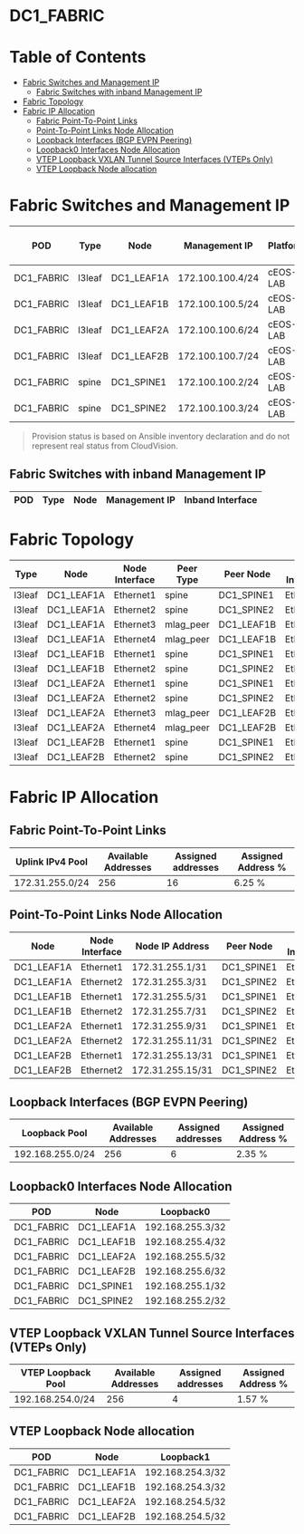 # DC1_FABRIC

# Table of Contents

- [Fabric Switches and Management IP](#fabric-switches-and-management-ip)
  - [Fabric Switches with inband Management IP](#fabric-switches-with-inband-management-ip)
- [Fabric Topology](#fabric-topology)
- [Fabric IP Allocation](#fabric-ip-allocation)
  - [Fabric Point-To-Point Links](#fabric-point-to-point-links)
  - [Point-To-Point Links Node Allocation](#point-to-point-links-node-allocation)
  - [Loopback Interfaces (BGP EVPN Peering)](#loopback-interfaces-bgp-evpn-peering)
  - [Loopback0 Interfaces Node Allocation](#loopback0-interfaces-node-allocation)
  - [VTEP Loopback VXLAN Tunnel Source Interfaces (VTEPs Only)](#vtep-loopback-vxlan-tunnel-source-interfaces-vteps-only)
  - [VTEP Loopback Node allocation](#vtep-loopback-node-allocation)

# Fabric Switches and Management IP

| POD | Type | Node | Management IP | Platform | Provisioned in CloudVision |
| --- | ---- | ---- | ------------- | -------- | -------------------------- |
| DC1_FABRIC | l3leaf | DC1_LEAF1A | 172.100.100.4/24 | cEOS-LAB | Provisioned |
| DC1_FABRIC | l3leaf | DC1_LEAF1B | 172.100.100.5/24 | cEOS-LAB | Provisioned |
| DC1_FABRIC | l3leaf | DC1_LEAF2A | 172.100.100.6/24 | cEOS-LAB | Provisioned |
| DC1_FABRIC | l3leaf | DC1_LEAF2B | 172.100.100.7/24 | cEOS-LAB | Provisioned |
| DC1_FABRIC | spine | DC1_SPINE1 | 172.100.100.2/24 | cEOS-LAB | Provisioned |
| DC1_FABRIC | spine | DC1_SPINE2 | 172.100.100.3/24 | cEOS-LAB | Provisioned |

> Provision status is based on Ansible inventory declaration and do not represent real status from CloudVision.

## Fabric Switches with inband Management IP
| POD | Type | Node | Management IP | Inband Interface |
| --- | ---- | ---- | ------------- | ---------------- |

# Fabric Topology

| Type | Node | Node Interface | Peer Type | Peer Node | Peer Interface |
| ---- | ---- | -------------- | --------- | ----------| -------------- |
| l3leaf | DC1_LEAF1A | Ethernet1 | spine | DC1_SPINE1 | Ethernet1 |
| l3leaf | DC1_LEAF1A | Ethernet2 | spine | DC1_SPINE2 | Ethernet1 |
| l3leaf | DC1_LEAF1A | Ethernet3 | mlag_peer | DC1_LEAF1B | Ethernet3 |
| l3leaf | DC1_LEAF1A | Ethernet4 | mlag_peer | DC1_LEAF1B | Ethernet4 |
| l3leaf | DC1_LEAF1B | Ethernet1 | spine | DC1_SPINE1 | Ethernet2 |
| l3leaf | DC1_LEAF1B | Ethernet2 | spine | DC1_SPINE2 | Ethernet2 |
| l3leaf | DC1_LEAF2A | Ethernet1 | spine | DC1_SPINE1 | Ethernet3 |
| l3leaf | DC1_LEAF2A | Ethernet2 | spine | DC1_SPINE2 | Ethernet3 |
| l3leaf | DC1_LEAF2A | Ethernet3 | mlag_peer | DC1_LEAF2B | Ethernet3 |
| l3leaf | DC1_LEAF2A | Ethernet4 | mlag_peer | DC1_LEAF2B | Ethernet4 |
| l3leaf | DC1_LEAF2B | Ethernet1 | spine | DC1_SPINE1 | Ethernet4 |
| l3leaf | DC1_LEAF2B | Ethernet2 | spine | DC1_SPINE2 | Ethernet4 |

# Fabric IP Allocation

## Fabric Point-To-Point Links

| Uplink IPv4 Pool | Available Addresses | Assigned addresses | Assigned Address % |
| ---------------- | ------------------- | ------------------ | ------------------ |
| 172.31.255.0/24 | 256 | 16 | 6.25 % |

## Point-To-Point Links Node Allocation

| Node | Node Interface | Node IP Address | Peer Node | Peer Interface | Peer IP Address |
| ---- | -------------- | --------------- | --------- | -------------- | --------------- |
| DC1_LEAF1A | Ethernet1 | 172.31.255.1/31 | DC1_SPINE1 | Ethernet1 | 172.31.255.0/31 |
| DC1_LEAF1A | Ethernet2 | 172.31.255.3/31 | DC1_SPINE2 | Ethernet1 | 172.31.255.2/31 |
| DC1_LEAF1B | Ethernet1 | 172.31.255.5/31 | DC1_SPINE1 | Ethernet2 | 172.31.255.4/31 |
| DC1_LEAF1B | Ethernet2 | 172.31.255.7/31 | DC1_SPINE2 | Ethernet2 | 172.31.255.6/31 |
| DC1_LEAF2A | Ethernet1 | 172.31.255.9/31 | DC1_SPINE1 | Ethernet3 | 172.31.255.8/31 |
| DC1_LEAF2A | Ethernet2 | 172.31.255.11/31 | DC1_SPINE2 | Ethernet3 | 172.31.255.10/31 |
| DC1_LEAF2B | Ethernet1 | 172.31.255.13/31 | DC1_SPINE1 | Ethernet4 | 172.31.255.12/31 |
| DC1_LEAF2B | Ethernet2 | 172.31.255.15/31 | DC1_SPINE2 | Ethernet4 | 172.31.255.14/31 |

## Loopback Interfaces (BGP EVPN Peering)

| Loopback Pool | Available Addresses | Assigned addresses | Assigned Address % |
| ------------- | ------------------- | ------------------ | ------------------ |
| 192.168.255.0/24 | 256 | 6 | 2.35 % |

## Loopback0 Interfaces Node Allocation

| POD | Node | Loopback0 |
| --- | ---- | --------- |
| DC1_FABRIC | DC1_LEAF1A | 192.168.255.3/32 |
| DC1_FABRIC | DC1_LEAF1B | 192.168.255.4/32 |
| DC1_FABRIC | DC1_LEAF2A | 192.168.255.5/32 |
| DC1_FABRIC | DC1_LEAF2B | 192.168.255.6/32 |
| DC1_FABRIC | DC1_SPINE1 | 192.168.255.1/32 |
| DC1_FABRIC | DC1_SPINE2 | 192.168.255.2/32 |

## VTEP Loopback VXLAN Tunnel Source Interfaces (VTEPs Only)

| VTEP Loopback Pool | Available Addresses | Assigned addresses | Assigned Address % |
| --------------------- | ------------------- | ------------------ | ------------------ |
| 192.168.254.0/24 | 256 | 4 | 1.57 % |

## VTEP Loopback Node allocation

| POD | Node | Loopback1 |
| --- | ---- | --------- |
| DC1_FABRIC | DC1_LEAF1A | 192.168.254.3/32 |
| DC1_FABRIC | DC1_LEAF1B | 192.168.254.3/32 |
| DC1_FABRIC | DC1_LEAF2A | 192.168.254.5/32 |
| DC1_FABRIC | DC1_LEAF2B | 192.168.254.5/32 |
